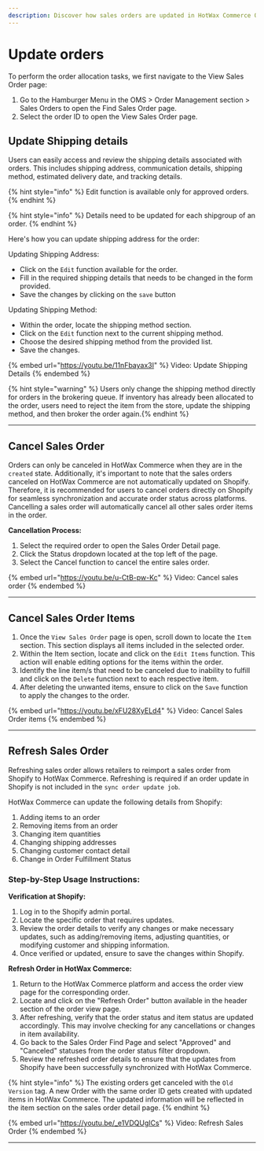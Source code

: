```yaml
---
description: Discover how sales orders are updated in HotWax Commerce OMS.
---
```


# Update orders

To perform the order allocation tasks, we first navigate to the View Sales Order page:

1. Go to the Hamburger Menu in the OMS > Order Management section > Sales Orders to open the Find Sales Order page.
2. Select the order ID to open the View Sales Order page.

## Update Shipping details

Users can easily access and review the shipping details associated with orders. This includes shipping address, communication details, shipping method, estimated delivery date, and tracking details.

{% hint style="info" %}
Edit function is available only for approved orders.
{% endhint %}

{% hint style="info" %}
Details need to be updated for each shipgroup of an order.
{% endhint %}

Here's how you can update shipping address for the order:

Updating Shipping Address:

- Click on the `Edit` function available for the order.
- Fill in the required shipping details that needs to be changed in the form provided.
- Save the changes by clicking on the `save` button

Updating Shipping Method:

- Within the order, locate the shipping method section.
- Click on the `Edit` function next to the current shipping method.
- Choose the desired shipping method from the provided list.
- Save the changes.

{% embed url="https://youtu.be/11nFbayax3I" %}
Video: Update Shipping Details
{% endembed %}


{% hint style="warning" %}
Users only change the shipping method directly for orders in the brokering queue. If inventory has already been allocated to the order, users need to reject the item from the store, update the shipping method, and then broker the order again.{% endhint %}

***

## Cancel Sales Order

Orders can only be canceled in HotWax Commerce when they are in the `created` state. Additionally, it's important to note that the sales orders canceled on HotWax Commerce are not automatically updated on Shopify. Therefore, it is recommended for users to cancel orders  directly on Shopify for seamless synchronization and accurate order status across platforms. Cancelling a sales order will automatically cancel all other sales order items in the order.

**Cancellation Process:**

1. Select the required order to open the Sales Order Detail page.
2. Click the Status dropdown located at the top left of the page.
3. Select the Cancel function to cancel the entire sales order.


{% embed url="https://youtu.be/u-CtB-pw-Kc" %}
Video: Cancel sales order
{% endembed %}

***

## Cancel Sales Order Items

1. Once the `View Sales Order` page is open, scroll down to locate the `Item` section. This section displays all items included in the selected order.
2. Within the Item section, locate and click on the `Edit Items` function. This action will enable editing options for the items within the order.
3. Identify the line item/s that need to be canceled due to inability to fulfill and click on the `Delete` function next to each respective item.
4. After deleting the unwanted items, ensure to click on the `Save` function to apply the changes to the order.

{% embed url="https://youtu.be/xFU28XyELd4" %}
Video: Cancel Sales Order items
{% endembed %}

***

## Refresh Sales Order

Refreshing sales order allows retailers to reimport a sales order from Shopify to HotWax Commerce. Refreshing is required if an order update in Shopify is not included in the `sync order update job`.

HotWax Commerce can update the following details from Shopify:

1. Adding items to an order
2. Removing items from an order
3. Changing item quantities
4. Changing shipping addresses
5. Changing customer contact detail
6. Change in Order Fulfillment Status

### Step-by-Step Usage Instructions:

**Verification at Shopify:**

1. Log in to the Shopify admin portal.
2. Locate the specific order that requires updates.
3. Review the order details to verify any changes or make necessary updates, such as adding/removing items, adjusting quantities, or modifying customer and shipping information.
4. Once verified or updated, ensure to save the changes within Shopify.

**Refresh Order in HotWax Commerce:**

1. Return to the HotWax Commerce platform and access the order view page for the corresponding order.
2. Locate and click on the "Refresh Order" button available in the header section of the order view page.
3. After refreshing, verify that the order status and item status are updated accordingly. This may involve checking for any cancellations or changes in item availability.
4. Go back to the Sales Order Find Page and select "Approved" and "Canceled" statuses from the order status filter dropdown.
5. Review the refreshed order details to ensure that the updates from Shopify have been successfully synchronized with HotWax Commerce.

{% hint style="info" %}
The existing orders get canceled with the `Old Version` tag. A new Order with the same order ID gets created with updated items in HotWax Commerce. The updated information will be reflected in the item section on the sales order detail page.
{% endhint %}


{% embed url="https://youtu.be/_e1VDQUgICs" %}
Video: Refresh Sales Order
{% endembed %}

***
